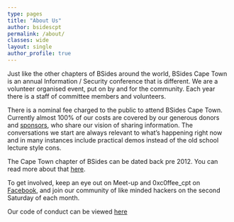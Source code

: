 ```yaml
---
type: pages
title: "About Us"
author: bsidescpt
permalink: /about/
classes: wide
layout: single
author_profile: true
---
```


<p>Just like the other chapters of BSides around the world, BSides Cape Town is an  annual Information / Security conference that is different. We are a volunteer organised event, put on by and for the community. Each year there is a staff of committee members and volunteers. <!-- Meet the <a href="https://bsidescapetown.co.za/staff/">Our current staff</a>.--></p>
<p>There is a nominal fee charged to the public to attend BSides Cape Town. Currently almost 100% of our costs are covered by our generous donors and <a href="{{ site.baseurl }}{% link _pages/bsides-conf/2021-sponsorship.md %}">sponsors</a>, who share our vision of sharing information. The conversations we start are always relevant to what&#8217;s happening right now and in many instances include practical demos instead of the old school lecture style cons.</p>
<p>The Cape Town chapter of BSides can be dated back pre 2012. You can read more about that <a href="{{ site.baseurl }}{% link _pages/past_events.md %}">here</a>.</p>
<p>To get involved, keep an eye out on Meet-up and 0xc0ffee_cpt on <a href="https://www.facebook.com/0xc0ffeeCPT/">Facebook</a>, and join our community of like minded hackers on the second Saturday of each month.</p>

Our code of conduct can be viewed [here](/codeofconduct)
